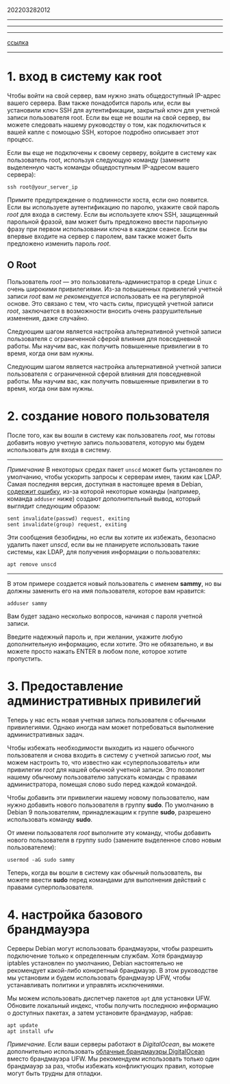 202203282012
***

***

***
[ссылка](https://www.digitalocean.com/community/tutorials/initial-server-setup-with-debian-9)
***
# 1. вход в систему как root
Чтобы войти на свой сервер, вам нужно знать общедоступный IP-адрес вашего сервера. Вам также понадобится пароль или, если вы установили ключ SSH для аутентификации, закрытый ключ для учетной записи пользователя root. Если вы еще не вошли на свой сервер, вы можете следовать нашему руководству о том, как подключиться к вашей капле с помощью SSH, которое подробно описывает этот процесс.

Если вы еще не подключены к своему серверу, войдите в систему как пользователь root, используя следующую команду (замените выделенную часть команды общедоступным IP-адресом вашего сервера):
```
ssh root@your_server_ip
```
Примите предупреждение о подлинности хоста, если оно появится. Если вы используете аутентификацию по паролю, укажите свой пароль *root* для входа в систему. Если вы используете ключ SSH, защищенный парольной фразой, вам может быть предложено ввести парольную фразу при первом использовании ключа в каждом сеансе. Если вы впервые входите на сервер с паролем, вам также может быть предложено изменить пароль *root*.

## О Root
Пользователь *root* — это пользователь-администратор в среде Linux с очень широкими привилегиями. Из-за повышенных привилегий учетной записи *root* вам *не рекомендуется* использовать ее на регулярной основе. Это связано с тем, что часть силы, присущей учетной записи *root*, заключается в возможности вносить очень разрушительные изменения, даже случайно.  
  
Следующим шагом является настройка альтернативной учетной записи пользователя с ограниченной сферой влияния для повседневной работы. Мы научим вас, как получить повышенные привилегии в то время, когда они вам нужны.

Следующим шагом является настройка альтернативной учетной записи пользователя с ограниченной сферой влияния для повседневной работы. Мы научим вас, как получить повышенные привилегии в то время, когда они вам нужны.

# 2. создание нового пользователя
После того, как вы вошли в систему как пользователь *root*, мы готовы добавить новую учетную запись пользователя, которую мы будем использовать для входа в систему.
***
*Примечание*
В некоторых средах пакет `unscd` может быть установлен по умолчанию, чтобы ускорить запросы к серверам имен, таким как LDAP. Самая последняя версия, доступная в настоящее время в Debian, [содержит ошибку](https://bugs.debian.org/cgi-bin/bugreport.cgi?bug=844447), из-за которой некоторые команды (например, команда `adduser` ниже) создают дополнительный вывод, который выглядит следующим образом:
```
sent invalidate(passwd) request, exiting
sent invalidate(group) request, exiting
```
Эти сообщения безобидны, но если вы хотите их избежать, безопасно удалить пакет *unscd*, если вы не планируете использовать такие системы, как LDAP, для получения информации о пользователях:
```
apt remove unscd
```
***
В этом примере создается новый пользователь с именем **sammy**, но вы должны заменить его на имя пользователя, которое вам нравится:
```
adduser sammy
```
Вам будет задано несколько вопросов, начиная с пароля учетной записи.  
  
Введите надежный пароль и, при желании, укажите любую дополнительную информацию, если хотите. Это не обязательно, и вы можете просто нажать ENTER в любом поле, которое хотите пропустить.

# 3. Предоставление административных привилегий
Теперь у нас есть новая учетная запись пользователя с обычными привилегиями. Однако иногда нам может потребоваться выполнение административных задач.  
  
Чтобы избежать необходимости выходить из нашего обычного пользователя и снова входить в систему с учетной записью *root*, мы можем настроить то, что известно как «суперпользователь» или привилегии *root* для нашей обычной учетной записи. Это позволит нашему обычному пользователю запускать команды с правами администратора, помещая слово sudo перед каждой командой.  
  
Чтобы добавить эти привилегии нашему новому пользователю, нам нужно добавить нового пользователя в группу **sudo**. По умолчанию в Debian 9 пользователям, принадлежащим к группе **sudo**, разрешено использовать команду **sudo**.  
  
От имени пользователя *root* выполните эту команду, чтобы добавить нового пользователя в группу sudo (замените выделенное слово новым пользователем):
```
usermod -aG sudo sammy
```
Теперь, когда вы вошли в систему как обычный пользователь, вы можете ввести **sudo** перед командами для выполнения действий с правами суперпользователя.

# 4. настройка базового брандмауэра
Серверы Debian могут использовать брандмауэры, чтобы разрешить подключение только к определенным службам. Хотя брандмауэр iptables установлен по умолчанию, Debian настоятельно не рекомендует какой-либо конкретный брандмауэр. В этом руководстве мы установим и будем использовать брандмауэр UFW, чтобы устанавливать политики и управлять исключениями.  
  
Мы можем использовать диспетчер пакетов `apt` для установки UFW. Обновите локальный индекс, чтобы получить последнюю информацию о доступных пакетах, а затем установите брандмауэр, набрав:
```
apt update
apt install ufw

```
*Примечание.* 
Если ваши серверы работают в *DigitalOcean*, вы можете дополнительно использовать [облачные брандмауэры DigitalOcean](https://www.digitalocean.com/community/tutorials/an-introduction-to-digitalocean-cloud-firewalls) вместо брандмауэра UFW. Мы рекомендуем использовать только один брандмауэр за раз, чтобы избежать конфликтующих правил, которые могут быть трудны для отладки.
